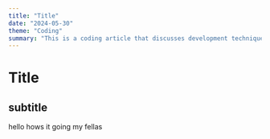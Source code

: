 ```yaml
---
title: "Title"
date: "2024-05-30"
theme: "Coding"
summary: "This is a coding article that discusses development techniques and programming concepts. We'll explore various aspects of software development."
---
```


# Title

## subtitle

hello hows it going my fellas
